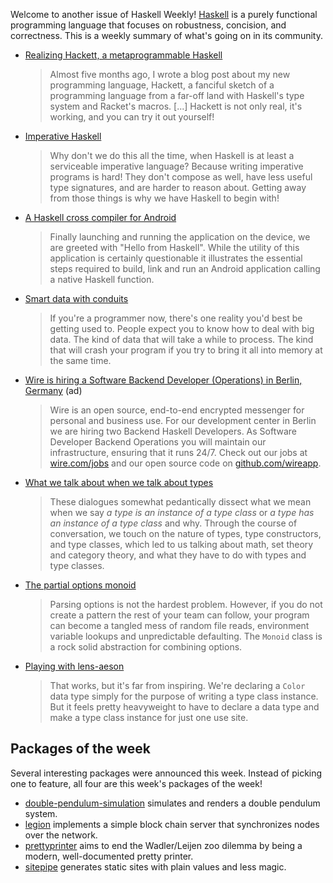 <!-- 2017-06-01 -->

Welcome to another issue of Haskell Weekly!
[Haskell](https://haskell-lang.org) is a purely functional programming language that focuses on robustness, concision, and correctness.
This is a weekly summary of what's going on in its community.

-   [Realizing Hackett, a metaprogrammable Haskell](https://lexi-lambda.github.io/blog/2017/05/27/realizing-hackett-a-metaprogrammable-haskell/)

    > Almost five months ago, I wrote a blog post about my new programming language, Hackett, a fanciful sketch of a programming language from a far-off land with Haskell's type system and Racket's macros. [...] Hackett is not only real, it's working, and you can try it out yourself!

-   [Imperative Haskell](http://vaibhavsagar.com/blog/2017/05/29/imperative-haskell/)

    > Why don't we do this all the time, when Haskell is at least a serviceable imperative language? Because writing imperative programs is hard! They don't compose as well, have less useful type signatures, and are harder to reason about. Getting away from those things is why we have Haskell to begin with!

-   [A Haskell cross compiler for Android](https://medium.com/@zw3rk/a-haskell-cross-compiler-for-android-8e297cb74e8a)

    > Finally launching and running the application on the device, we are greeted with "Hello from Haskell". While the utility of this application is certainly questionable it illustrates the essential steps required to build, link and run an Android application calling a native Haskell function.

-   [Smart data with conduits](https://mmhaskell.com/blog/2017/5/29/smart-data-with-conduits)

    > If you're a programmer now, there's one reality you'd best be getting used to. People expect you to know how to deal with big data. The kind of data that will take a while to process. The kind that will crash your program if you try to bring it all into memory at the same time.

-   [Wire is hiring a Software Backend Developer (Operations) in Berlin, Germany](https://wire.softgarden.io/job/1022464?l=en) (ad)

    > Wire is an open source, end-to-end encrypted messenger for personal and business use. For our development center in Berlin we are hiring two Backend Haskell Developers. As Software Developer Backend Operations you will maintain our infrastructure, ensuring that it runs 24/7. Check out our jobs at [wire.com/jobs](https://wire.com/en/jobs/) and our open source code on [github.com/wireapp](https://github.com/wireapp).

-   [What we talk about when we talk about types](https://joyofhaskell.com/posts/2017-05-31-is-vs-has.html)

    > These dialogues somewhat pedantically dissect what we mean when we say *a type is an instance of a type class* or *a type has an instance of a type class* and why. Through the course of conversation, we touch on the nature of types, type constructors, and type classes, which led to us talking about math, set theory and category theory, and what they have to do with types and type classes.

-   [The partial options monoid](https://medium.com/@jonathangfischoff/the-partial-options-monoid-pattern-31914a71fc67)

    > Parsing options is not the hardest problem. However, if you do not create a pattern the rest of your team can follow, your program can become a tangled mess of random file reads, environment variable lookups and unpredictable defaulting. The `Monoid` class is a rock solid abstraction for combining options.

-   [Playing with lens-aeson](https://www.snoyman.com/blog/2017/05/playing-with-lens-aeson)

    > That works, but it's far from inspiring. We're declaring a `Color` data type simply for the purpose of writing a type class instance. But it feels pretty heavyweight to have to declare a data type and make a type class instance for just one use site.

## Packages of the week

Several interesting packages were announced this week. Instead of picking one to feature, all four are this week's packages of the week!

- [double-pendulum-simulation](https://github.com/lotz84/double-pendulum-simulation) simulates and renders a double pendulum system.
- [legion](https://github.com/aviaviavi/legion) implements a simple block chain server that synchronizes nodes over the network.
- [prettyprinter](https://github.com/quchen/prettyprinter) aims to end the Wadler/Leijen zoo dilemma by being a modern, well-documented pretty printer.
- [sitepipe](https://github.com/ChrisPenner/SitePipe) generates static sites with plain values and less magic.
